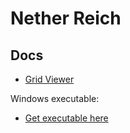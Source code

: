 # Nether Reich

## Docs

* [Grid Viewer](docs/grid-viewer.md)

Windows executable:
* [Get executable here](NetherReich.exe)
